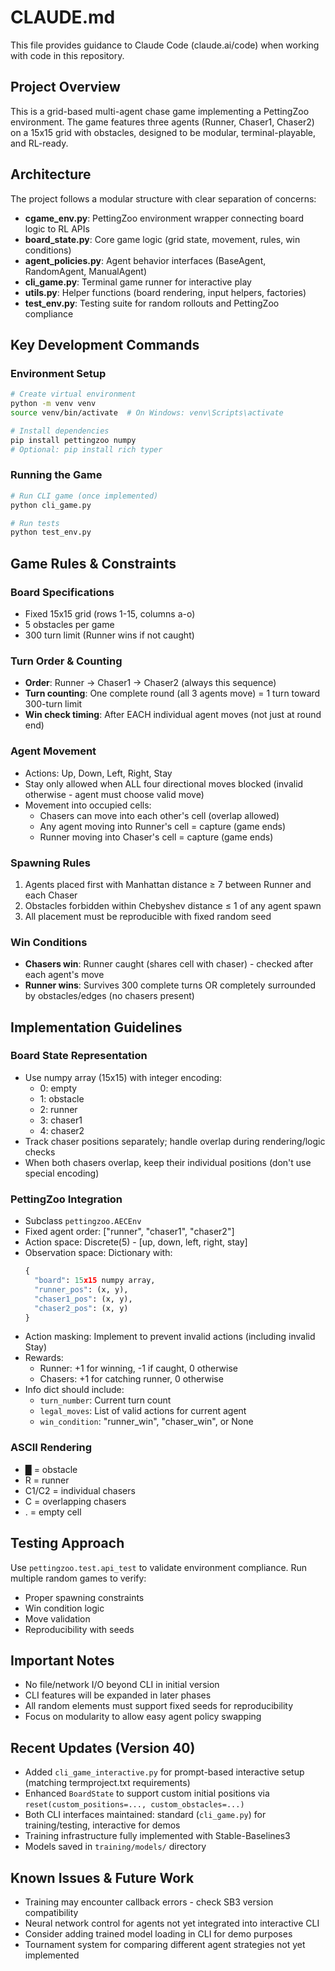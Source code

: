 # CLAUDE.md

This file provides guidance to Claude Code (claude.ai/code) when working with code in this repository.

## Project Overview

This is a grid-based multi-agent chase game implementing a PettingZoo environment. The game features three agents (Runner, Chaser1, Chaser2) on a 15x15 grid with obstacles, designed to be modular, terminal-playable, and RL-ready.

## Architecture

The project follows a modular structure with clear separation of concerns:

- **cgame_env.py**: PettingZoo environment wrapper connecting board logic to RL APIs
- **board_state.py**: Core game logic (grid state, movement, rules, win conditions)
- **agent_policies.py**: Agent behavior interfaces (BaseAgent, RandomAgent, ManualAgent)
- **cli_game.py**: Terminal game runner for interactive play
- **utils.py**: Helper functions (board rendering, input helpers, factories)
- **test_env.py**: Testing suite for random rollouts and PettingZoo compliance

## Key Development Commands

### Environment Setup
```bash
# Create virtual environment
python -m venv venv
source venv/bin/activate  # On Windows: venv\Scripts\activate

# Install dependencies
pip install pettingzoo numpy
# Optional: pip install rich typer
```

### Running the Game
```bash
# Run CLI game (once implemented)
python cli_game.py

# Run tests
python test_env.py
```

## Game Rules & Constraints

### Board Specifications
- Fixed 15x15 grid (rows 1-15, columns a-o)
- 5 obstacles per game
- 300 turn limit (Runner wins if not caught)

### Turn Order & Counting
- **Order**: Runner → Chaser1 → Chaser2 (always this sequence)
- **Turn counting**: One complete round (all 3 agents move) = 1 turn toward 300-turn limit
- **Win check timing**: After EACH individual agent moves (not just at round end)

### Agent Movement
- Actions: Up, Down, Left, Right, Stay
- Stay only allowed when ALL four directional moves blocked (invalid otherwise - agent must choose valid move)
- Movement into occupied cells:
  - Chasers can move into each other's cell (overlap allowed)
  - Any agent moving into Runner's cell = capture (game ends)
  - Runner moving into Chaser's cell = capture (game ends)

### Spawning Rules
1. Agents placed first with Manhattan distance ≥ 7 between Runner and each Chaser
2. Obstacles forbidden within Chebyshev distance ≤ 1 of any agent spawn
3. All placement must be reproducible with fixed random seed

### Win Conditions
- **Chasers win**: Runner caught (shares cell with chaser) - checked after each agent's move
- **Runner wins**: Survives 300 complete turns OR completely surrounded by obstacles/edges (no chasers present)

## Implementation Guidelines

### Board State Representation
- Use numpy array (15x15) with integer encoding:
  - 0: empty
  - 1: obstacle
  - 2: runner
  - 3: chaser1
  - 4: chaser2
- Track chaser positions separately; handle overlap during rendering/logic checks
- When both chasers overlap, keep their individual positions (don't use special encoding)

### PettingZoo Integration
- Subclass `pettingzoo.AECEnv`
- Fixed agent order: ["runner", "chaser1", "chaser2"]
- Action space: Discrete(5) - [up, down, left, right, stay]
- Observation space: Dictionary with:
  ```python
  {
    "board": 15x15 numpy array,
    "runner_pos": (x, y),
    "chaser1_pos": (x, y),
    "chaser2_pos": (x, y)
  }
  ```
- Action masking: Implement to prevent invalid actions (including invalid Stay)
- Rewards:
  - Runner: +1 for winning, -1 if caught, 0 otherwise
  - Chasers: +1 for catching runner, 0 otherwise
- Info dict should include:
  - `turn_number`: Current turn count
  - `legal_moves`: List of valid actions for current agent
  - `win_condition`: "runner_win", "chaser_win", or None

### ASCII Rendering
- █ = obstacle
- R = runner
- C1/C2 = individual chasers
- C = overlapping chasers
- . = empty cell

## Testing Approach

Use `pettingzoo.test.api_test` to validate environment compliance. Run multiple random games to verify:
- Proper spawning constraints
- Win condition logic
- Move validation
- Reproducibility with seeds

## Important Notes

- No file/network I/O beyond CLI in initial version
- CLI features will be expanded in later phases
- All random elements must support fixed seeds for reproducibility
- Focus on modularity to allow easy agent policy swapping

## Recent Updates (Version 40)

- Added `cli_game_interactive.py` for prompt-based interactive setup (matching termproject.txt requirements)
- Enhanced `BoardState` to support custom initial positions via `reset(custom_positions=..., custom_obstacles=...)`
- Both CLI interfaces maintained: standard (`cli_game.py`) for training/testing, interactive for demos
- Training infrastructure fully implemented with Stable-Baselines3
- Models saved in `training/models/` directory

## Known Issues & Future Work

- Training may encounter callback errors - check SB3 version compatibility
- Neural network control for agents not yet integrated into interactive CLI
- Consider adding trained model loading in CLI for demo purposes
- Tournament system for comparing different agent strategies not yet implemented